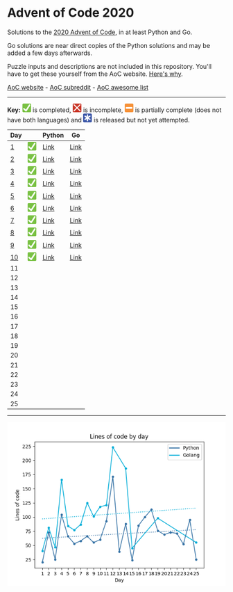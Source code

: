 # Advent of Code 2020

Solutions to the [2020 Advent of Code](https://adventofcode.com/2020), in at least Python and Go.

Go solutions are near direct copies of the Python solutions and may be added a few days afterwards.

Puzzle inputs and descriptions are not included in this repository. You'll have to get these yourself from the AoC website. [Here's why](https://www.reddit.com/r/adventofcode/comments/k99rod/sharing_input_data_were_we_requested_not_to/gf2ukkf/?context=3).

[AoC website](https://adventofcode.com) - [AoC subreddit](https://www.reddit.com/r/adventofcode) - [AoC awesome list](https://github.com/Bogdanp/awesome-advent-of-code)

---

**Key:** ![Completed][check] is completed, ![Incomplete][cross] is incomplete, ![Partially complete][partial] is partially complete (does not have both languages) and ![Not yet attempted][pending] is released but not yet attempted.

<!-- PARSE START -->

| Day                         |                               | Python                                | Go                                |
| --------------------------- | ----------------------------- | ------------------------------------- | --------------------------------- |
| [1](/01-reportRepair)       | ![Completed][check]           | [Link](/01-reportRepair/python)       | [Link](/01-reportRepair/go)       |
| [2](/02-passwordPhilosophy) | ![Completed][check]           | [Link](/02-passwordPhilosophy/python) | [Link](/02-passwordPhilosophy/go) |
| [3](/03-tobogganTrajectory) | ![Completed][check]           | [Link](/03-tobogganTrajectory/python) | [Link](/03-tobogganTrajectory/go) |
| [4](/04-passportProcessing) | ![Completed][check]           | [Link](/04-passportProcessing/python) | [Link](/04-passportProcessing/go) |
| [5](/05-binaryBoarding)     | ![Completed][check]           | [Link](/05-binaryBoarding/python)     | [Link](/05-binaryBoarding/go)     |
| [6](/06-customCustoms)      | ![Completed][check]           | [Link](/06-customCustoms/python)      | [Link](/06-customCustoms/go)      |
| [7](/07-handyHaversacks)    | ![Completed][check]           | [Link](/07-handyHaversacks/python)    | [Link](/07-handyHaversacks/go)    |
| [8](/08-handheldHalting)    | ![Completed][check]           | [Link](/08-handheldHalting/python)    | [Link](/08-handheldHalting/go)    |
| [9](/09-encodingError)      | ![Completed][check]           | [Link](/09-encodingError/python)      | [Link](/09-encodingError/go)      |
| [10](/10-adapterArray)      | ![Completed][check]           | [Link](/10-adapterArray/python)       | [Link](/10-adapterArray/go)       |
| 11                          |                               |                                       |                                   |
| 12                          |                               |                                       |                                   |
| 13                          |                               |                                       |                                   |
| 14                          |                               |                                       |                                   |
| 15                          |                               |                                       |                                   |
| 16                          |                               |                                       |                                   |
| 17                          |                               |                                       |                                   |
| 18                          |                               |                                       |                                   |
| 19                          |                               |                                       |                                   |
| 20                          |                               |                                       |                                   |
| 21                          |                               |                                       |                                   |
| 22                          |                               |                                       |                                   |
| 23                          |                               |                                       |                                   |
| 24                          |                               |                                       |                                   |
| 25                          |                               |                                       |                                   |

<!-- PARSE END -->

---

![Lines of code per day](https://github.com/codemicro/adventOfCode/blob/master/.github/clocgraph.png?raw=true)

[check]: https://github.com/codemicro/adventOfCode/blob/master/.github/check.png?raw=true
[cross]: https://github.com/codemicro/adventOfCode/blob/master/.github/cross.png?raw=true
[partial]: https://github.com/codemicro/adventOfCode/blob/master/.github/partial.png?raw=true
[pending]: https://github.com/codemicro/adventOfCode/blob/master/.github/asterisk.png?raw=true

